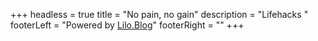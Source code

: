 +++
headless = true
title = "No pain, no gain"
description = "Lifehacks "
footerLeft = "Powered by [Lilo.Blog](https://www.lilo.blog)"
footerRight = "[](/tags/)"
+++

